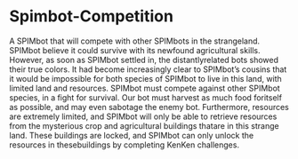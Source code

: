 # Spimbot-Competition
A SPIMbot that will compete with other SPIMbots in the strangeland.
SPIMbot believe it could survive with its newfound agricultural skills. However, as soon as SPIMbot settled in, the distantlyrelated bots
showed their true colors. It had become increasingly clear to SPIMbot’s cousins that it would be impossible for both species of SPIMbot to 
live in this land, with limited land and resources. SPIMbot must compete against other SPIMbot species, in a fight for survival. Our bot 
must harvest as much food foritself as possible, and may even sabotage the enemy bot. Furthermore, resources are extremely limited, 
and SPIMbot will only be able to retrieve resources from the mysterious crop and agricultural buildings thatare in this strange land. These buildings are locked, and SPIMbot can only unlock the resources in thesebuildings by completing KenKen challenges.
